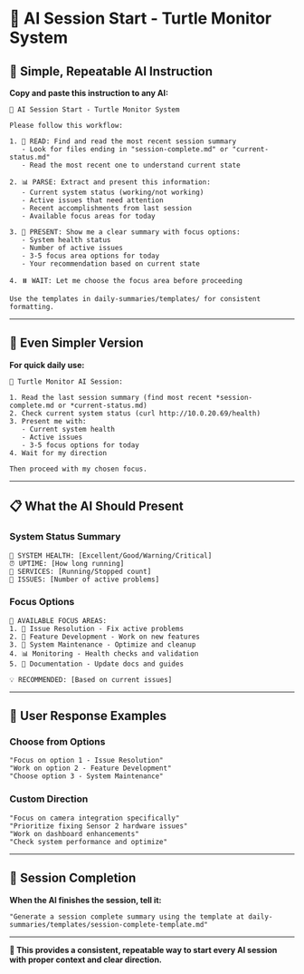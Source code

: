 # 🤖 AI Session Start - Turtle Monitor System

## 🎯 **Simple, Repeatable AI Instruction**

**Copy and paste this instruction to any AI:**

```
🤖 AI Session Start - Turtle Monitor System

Please follow this workflow:

1. 📖 READ: Find and read the most recent session summary
   - Look for files ending in "session-complete.md" or "current-status.md"
   - Read the most recent one to understand current state

2. 📊 PARSE: Extract and present this information:
   - Current system status (working/not working)
   - Active issues that need attention
   - Recent accomplishments from last session
   - Available focus areas for today

3. 🎯 PRESENT: Show me a clear summary with focus options:
   - System health status
   - Number of active issues
   - 3-5 focus area options for today
   - Your recommendation based on current state

4. ⏸️ WAIT: Let me choose the focus area before proceeding

Use the templates in daily-summaries/templates/ for consistent formatting.
```

---

## 🔄 **Even Simpler Version**

**For quick daily use:**

```
🤖 Turtle Monitor AI Session:

1. Read the last session summary (find most recent *session-complete.md or *current-status.md)
2. Check current system status (curl http://10.0.20.69/health)
3. Present me with:
   - Current system health
   - Active issues
   - 3-5 focus options for today
4. Wait for my direction

Then proceed with my chosen focus.
```

---

## 📋 **What the AI Should Present**

### System Status Summary
```
🏥 SYSTEM HEALTH: [Excellent/Good/Warning/Critical]
⏰ UPTIME: [How long running]
🔧 SERVICES: [Running/Stopped count]
🐛 ISSUES: [Number of active problems]
```

### Focus Options
```
🎯 AVAILABLE FOCUS AREAS:
1. 🐛 Issue Resolution - Fix active problems
2. 🚀 Feature Development - Work on new features  
3. 🔧 System Maintenance - Optimize and cleanup
4. 📊 Monitoring - Health checks and validation
5. 📝 Documentation - Update docs and guides

💡 RECOMMENDED: [Based on current issues]
```

---

## 🎯 **User Response Examples**

### Choose from Options
```
"Focus on option 1 - Issue Resolution"
"Work on option 2 - Feature Development"
"Choose option 3 - System Maintenance"
```

### Custom Direction
```
"Focus on camera integration specifically"
"Prioritize fixing Sensor 2 hardware issues"
"Work on dashboard enhancements"
"Check system performance and optimize"
```

---

## 📝 **Session Completion**

**When the AI finishes the session, tell it:**

```
"Generate a session complete summary using the template at daily-summaries/templates/session-complete-template.md"
```

---

**🤖 This provides a consistent, repeatable way to start every AI session with proper context and clear direction.** 